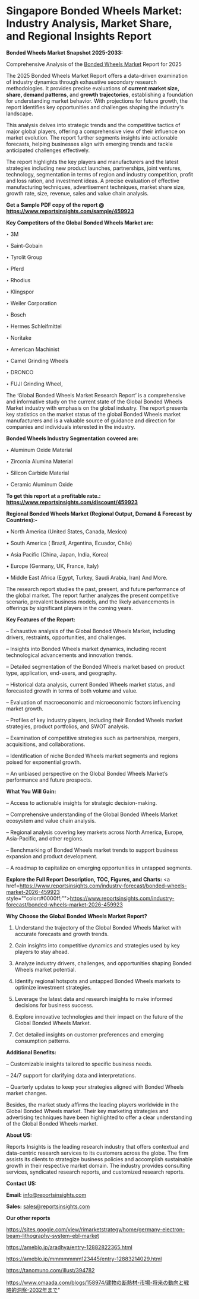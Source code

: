 # Singapore Bonded Wheels Market: Industry Analysis, Market Share, and Regional Insights Report

<strong>Bonded Wheels Market Snapshot 2025-2033:</strong>

Comprehensive Analysis of the <a href=https://www.reportsinsights.com/sample/459923>Bonded Wheels Market</a> Report for 2025

The 2025 Bonded Wheels Market Report offers a data-driven examination of industry dynamics through exhaustive secondary research methodologies. It provides precise evaluations of <strong>current market size, share, demand patterns</strong>, and <strong>growth trajectories</strong>, establishing a foundation for understanding market behavior. With projections for future growth, the report identifies key opportunities and challenges shaping the industry's landscape.

This analysis delves into strategic trends and the competitive tactics of major global players, offering a comprehensive view of their influence on market evolution. The report further segments insights into actionable forecasts, helping businesses align with emerging trends and tackle anticipated challenges effectively.

The report highlights the key players and manufacturers and the latest strategies including new product launches, partnerships, joint ventures, technology, segmentation in terms of region and industry competition, profit and loss ration, and investment ideas. A precise evaluation of effective manufacturing techniques, advertisement techniques, market share size, growth rate, size, revenue, sales and value chain analysis.

<strong>Get a Sample PDF copy of the report @ <a href=https://www.reportsinsights.com/sample/459923 style=color:#0000ff;>https://www.reportsinsights.com/sample/459923</a></strong>

<strong>Key Competitors of the Global Bonded Wheels Market are:</strong>

‣ 3M

‣ Saint-Gobain

‣ Tyrolit Group

‣ Pferd

‣ Rhodius

‣ Klingspor

‣ Weiler Corporation

‣ Bosch

‣ Hermes Schleifmittel

‣ Noritake

‣ American Machinist

‣ Camel Grinding Wheels

‣ DRONCO

‣ FUJI Grinding Wheel,

The ‘Global Bonded Wheels Market Research Report’ is a comprehensive and informative study on the current state of the Global Bonded Wheels Market industry with emphasis on the global industry. The report presents key statistics on the market status of the global Bonded Wheels market manufacturers and is a valuable source of guidance and direction for companies and individuals interested in the industry.

<strong>Bonded Wheels Industry Segmentation covered are:</strong>

‣ Aluminum Oxide Material

‣ Zirconia Alumina Material

‣ Silicon Carbide Material

‣ Ceramic Aluminum Oxide

<strong>To get this report at a profitable rate.: <a href=https://www.reportsinsights.com/discount/459923 style=color:#0000ff;>https://www.reportsinsights.com/discount/459923</a></strong>

<strong>Regional Bonded Wheels Market (Regional Output, Demand &amp; Forecast by Countries):-</strong>

• North America (United States, Canada, Mexico)

• South America ( Brazil, Argentina, Ecuador, Chile)

• Asia Pacific (China, Japan, India, Korea)

• Europe (Germany, UK, France, Italy)

• Middle East Africa (Egypt, Turkey, Saudi Arabia, Iran) And More.

The research report studies the past, present, and future performance of the global market. The report further analyzes the present competitive scenario, prevalent business models, and the likely advancements in offerings by significant players in the coming years.

<strong>Key Features of the Report:</strong>

– Exhaustive analysis of the Global Bonded Wheels Market, including drivers, restraints, opportunities, and challenges.

– Insights into Bonded Wheels market dynamics, including recent technological advancements and innovation trends.

– Detailed segmentation of the Bonded Wheels market based on product type, application, end-users, and geography.

– Historical data analysis, current Bonded Wheels market status, and forecasted growth in terms of both volume and value.

– Evaluation of macroeconomic and microeconomic factors influencing market growth.

– Profiles of key industry players, including their Bonded Wheels market strategies, product portfolios, and SWOT analysis.

– Examination of competitive strategies such as partnerships, mergers, acquisitions, and collaborations.

– Identification of niche Bonded Wheels market segments and regions poised for exponential growth.

– An unbiased perspective on the Global Bonded Wheels Market’s performance and future prospects.

<strong>What You Will Gain:</strong>

– Access to actionable insights for strategic decision-making.

– Comprehensive understanding of the Global Bonded Wheels Market ecosystem and value chain analysis.

– Regional analysis covering key markets across North America, Europe, Asia-Pacific, and other regions.

– Benchmarking of Bonded Wheels market trends to support business expansion and product development.

– A roadmap to capitalize on emerging opportunities in untapped segments.

<strong>Explore the Full Report Description, TOC, Figures, and Charts:</strong>
<a href=https://www.reportsinsights.com/industry-forecast/bonded-wheels-market-2026-459923 style=""color:#0000ff;"">https://www.reportsinsights.com/industry-forecast/bonded-wheels-market-2026-459923</a>

<strong>Why Choose the Global Bonded Wheels Market Report?</strong>

1. Understand the trajectory of the Global Bonded Wheels Market with accurate forecasts and growth trends.

2. Gain insights into competitive dynamics and strategies used by key players to stay ahead.

3. Analyze industry drivers, challenges, and opportunities shaping Bonded Wheels market potential.

4. Identify regional hotspots and untapped Bonded Wheels markets to optimize investment strategies.

5. Leverage the latest data and research insights to make informed decisions for business success.

6. Explore innovative technologies and their impact on the future of the Global Bonded Wheels Market.

7. Get detailed insights on customer preferences and emerging consumption patterns.

<strong>Additional Benefits:</strong>

– Customizable insights tailored to specific business needs.

– 24/7 support for clarifying data and interpretations.

– Quarterly updates to keep your strategies aligned with Bonded Wheels market changes.

Besides, the market study affirms the leading players worldwide in the Global Bonded Wheels market. Their key marketing strategies and advertising techniques have been highlighted to offer a clear understanding of the Global Bonded Wheels market.

<strong><strong>About US</strong>:</strong>

Reports Insights is the leading research industry that offers contextual and data-centric research services to its customers across the globe. The firm assists its clients to strategize business policies and accomplish sustainable growth in their respective market domain. The industry provides consulting services, syndicated research reports, and customized research reports.

<strong>Contact US:</strong>

<p class=><b>Email:</b> <a href=mailto:info@reportsinsights.com>info@reportsinsights.com</a></p>
<p class=><b>Sales:</b> <a href=mailto:sales@reportsinsights.com>sales@reportsinsights.com</a></p>

<strong>Our other reports</strong>

<a href=https://sites.google.com/view/rimarketstrategy/home/germany-electron-beam-lithography-system-ebl-market>https://sites.google.com/view/rimarketstrategy/home/germany-electron-beam-lithography-system-ebl-market</a>

<a href=https://ameblo.jp/aradhya/entry-12882822365.html>https://ameblo.jp/aradhya/entry-12882822365.html</a>

<a href=https://ameblo.jp/mmmmmmm123445/entry-12883214029.html>https://ameblo.jp/mmmmmmm123445/entry-12883214029.html</a>

<a href=https://tanomuno.com/illust/394782>https://tanomuno.com/illust/394782</a>

<a href=https://www.omaada.com/blogs/158974/建物の断熱材-市場-将来の動向と戦略的洞察-2032年まで>https://www.omaada.com/blogs/158974/建物の断熱材-市場-将来の動向と戦略的洞察-2032年まで</a>"
